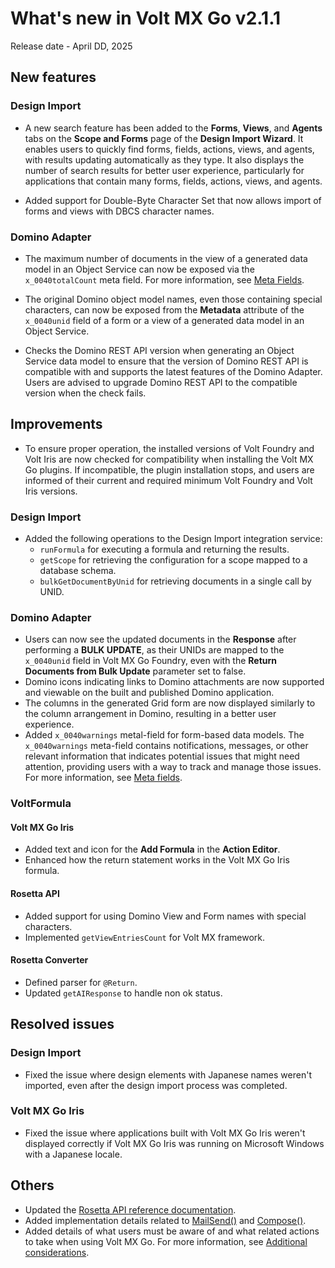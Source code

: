 # What's new in Volt MX Go v2.1.1

Release date - April DD, 2025

## New features

### Design Import

- A new search feature has been added to the **Forms**, **Views**, and **Agents** tabs on the **Scope and Forms** page of the **Design Import Wizard**. It enables users to quickly find forms, fields, actions, views, and agents, with results updating automatically as they type. It also displays the number of search results for better user experience, particularly for applications that contain many forms, fields, actions, views, and agents.

- Added support for Double-Byte Character Set that now allows import of forms and views with DBCS character names.

### Domino Adapter

- The maximum number of documents in the view of a generated data model in an Object Service can now be exposed via the `x_0040totalCount` meta field. For more information, see [Meta Fields](../topicguides/adapter/datamodel.md#meta-fields).

- The original Domino object model names, even those containing special characters, can now be exposed from the **Metadata** attribute of the `x_0040unid` field of a form or a view of a generated data model in an Object Service.
- Checks the Domino REST API version when generating an Object Service data model to ensure that the version of Domino REST API is compatible with and supports the latest features of the Domino Adapter. Users are advised to upgrade Domino REST API to the compatible version when the check fails.

## Improvements

- To ensure proper operation, the installed versions of Volt Foundry and Volt Iris are now checked for compatibility when installing the Volt MX Go plugins. If incompatible, the plugin installation stops, and users are informed of their current and required minimum Volt Foundry and Volt Iris versions.

### Design Import

- Added the following operations to the Design Import integration service:
  - `runFormula` for executing a formula and returning the results.
  - `getScope` for retrieving the configuration for a scope mapped to a database schema.
  - `bulkGetDocumentByUnid` for retrieving documents in a single call by UNID.

### Domino Adapter

- Users can now see the updated documents in the **Response** after performing a **BULK UPDATE**, as their UNIDs are mapped to the `x_0040unid` field in Volt MX Go Foundry, even with the **Return Documents from Bulk Update** parameter set to false.
- Domino icons indicating links to Domino attachments are now supported and viewable on the built and published Domino application.
- The columns in the generated Grid form are now displayed similarly to the column arrangement in Domino, resulting in a better user experience.
- Added `x_0040warnings` metal-field for form-based data models. The `x_0040warnings` meta-field contains notifications, messages, or other relevant information that indicates potential issues that might need attention, providing users with a way to track and manage those issues. For more information, see [Meta fields](../topicguides/adapter/datamodel.md#meta-fields).

### VoltFormula

#### Volt MX Go Iris

- Added text and icon for the **Add Formula** in the **Action Editor**.
- Enhanced how the return statement works in the Volt MX Go Iris formula.

#### Rosetta API

- Added support for using Domino View and Form names with special characters.
- Implemented `getViewEntriesCount` for Volt MX framework.

#### Rosetta Converter

- Defined parser for `@Return`.
- Updated `getAIResponse` to handle non ok status.

## Resolved issues

### Design Import

- Fixed the issue where design elements with Japanese names weren't imported, even after the design import process was completed.

### Volt MX Go Iris

- Fixed the issue where applications built with Volt MX Go Iris weren't displayed correctly if Volt MX Go Iris was running on Microsoft Windows with a Japanese locale.

## Others

- Updated the [Rosetta API reference documentation](../javadoc/index.html).
- Added implementation details related to [MailSend()](../topicguides/voltformula/rosetta/mailsend.md) and [Compose()](../topicguides/voltformula/rosetta/compose.md).
- Added details of what users must be aware of and what related actions to take when using Volt MX Go. For more information, see [Additional considerations](../references/addconsideration.md).
